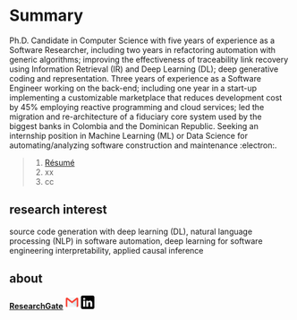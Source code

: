 # Summary
Ph.D. Candidate in Computer Science with five years of experience as a Software Researcher, including two years in refactoring automation with generic algorithms; improving the effectiveness of traceability link recovery using Information Retrieval (IR) and Deep Learning (DL); deep generative coding and representation. Three years of experience as a Software Engineer working on the back-end; including one year in a start-up implementing a customizable marketplace that reduces development cost by 45% employing reactive programming and cloud services; led the migration and re-architecture of a fiduciary core system used by the biggest banks in Colombia and the Dominican Republic. Seeking an internship position in Machine Learning (ML) or Data Science for automating/analyzing software construction and maintenance :electron:.

>
> 1. [Résumé](https://github.com/danaderp/danaderp/blob/main/docs/resume.pdf) 
> 2. xx
> 3. cc
> 

## research interest
source code generation with deep learning (DL), natural language processing (NLP) in software automation, deep learning for software engineering interpretability, applied causal inference

## about
[**ResearchGate**](https://www.researchgate.net/profile/David-Nader)
[![gmail](https://github.com/danaderp/danaderp/blob/main/images/gmail.png)](danaderp@gmail.com)
[![in](https://github.com/danaderp/danaderp/blob/main/images/in.png)](https://www.linkedin.com/public-profile/settings?trk=d_flagship3_profile_self_view_public_profile)
